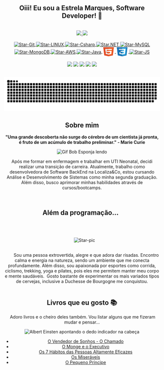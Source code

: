 
 
## <div align="center">  Oiii! Eu sou a Estrela Marques, Software Developer! 👋
 
 <br>


<div align="center">
  <a href="https://github.com/estrela-marques">
  <img height="160em" src="https://github-readme-stats.vercel.app/api/top-langs/?username=estrela-marques&hide_progress=true&theme=dracula"/>
  <img height="160em" src="https://github-readme-stats.vercel.app/api?username=estrela-marques&theme=dracula"/>



<div style="display: inline_block"><br>
  <img align="center" alt="Star-Git" height="30" width="40" src="https://icongr.am/devicon/git-original.svg?size=128&color=currentColor">
  <img align="center" alt="Star-LINUX" height="30" width="40" src="https://icongr.am/devicon/linux-original.svg?size=128&color=currentColor">
  <img align="center" alt="Star-Csharp" height="30" width="40" src="https://icongr.am/devicon/csharp-original.svg?size=128&color=currentColor">
  <img align="center" alt="Star.NET" height="30" width="40" src="https://icongr.am/devicon/dot-net-original.svg?size=128&color=currentColor">
  <img align="center" alt="Star-MySQL" height="30" width="40" src="https://icongr.am/devicon/mysql-original-wordmark.svg?size=128&color=currentColor">
  <img align="center" alt="Star-MongoDB" height="30" width="40" src="https://icongr.am/devicon/mongodb-original.svg?size=128&color=currentColor">
  <img align="center" alt="Star-AWS" height="30" width="40" src="https://icongr.am/devicon/amazonwebservices-original.svg?size=128&color=currentColor">
  <img align="center" alt="Star-Java" height="30" width="40" src="https://cdn.jsdelivr.net/gh/devicons/devicon/icons/java/java-original.svg">
  <img align="center" alt="Star-HTML" height="30" width="40" src="https://raw.githubusercontent.com/devicons/devicon/master/icons/html5/html5-original.svg">
  <img align="center" alt="Star-CSS" height="30" width="40" src="https://raw.githubusercontent.com/devicons/devicon/master/icons/css3/css3-original.svg">
  <img align="center" alt="Star-JS" height="30" width="40" src="https://icongr.am/devicon/javascript-original.svg?size=128&color=currentColor">  
 
</div>
   
<br>
  
<div>  
  <a href="https://instagram.com/estela___pereira" target="_blank"><img src="https://img.shields.io/badge/-Instagram-%23E4405F?style=for-the-badge&logo=instagram&logoColor=white" target="_blank"></a>
   <a href="https://discord.gg/Estrela#4895" target="_blank"><img src="https://img.shields.io/badge/Discord-7289DA?style=for-the-badge&logo=discord&logoColor=white" target="_blank"></a>
  <a href = "mailto:emaildaestelmarques@gmail.com"><img src="https://img.shields.io/badge/-Gmail-%23333?style=for-the-badge&logo=gmail&logoColor=white" target="_blank"></a>
  <a href="https://www.linkedin.com/in/estela-marques-876b271b5" target="_blank"><img src="https://img.shields.io/badge/-LinkedIn-%230077B5?style=for-the-badge&logo=linkedin&logoColor=white" target="_blank"></a>
 <a href="" target="_blank">
    <img src="https://img.shields.io/badge/Spotify-1ED760?&style=for-the-badge&logo=spotify&logoColor=white" target="_blank">
  </a>
  </div>
   
   <br>


  

   ![snake animation](https://raw.githubusercontent.com/platane/snk/output/github-contribution-grid-snake.svg)
  
   
 
   
   ##  Sobre mim  
   
   
 <b>"Uma grande descoberta não surge do cérebro de um cientista já pronta, é fruto de um acúmulo de trabalho preliminar." - Marie Curie</b>
   
   ![Gif Bob Esponja lendo](https://media.tenor.com/xTPUNuz-jv0AAAAM/spongebob-thinking.gif)
<div align='center'>
 
 <p></p>
 
Após me formar em enfermagem e trabalhar em UTI Neonatal, decidi realizar uma transição de carreira. Atualmente, trabalho como desenvolvedora de Software BackEnd na Localiza&Co, estou cursando Análise e Desenvolvimento de Sistemas como minha segunda graduação. Além disso, busco aprimorar minhas habilidades através de cursos/bootcamps.
 
<br>
 
 ## Além da programação...  
 
 
  </div>
  <div align="center">
    <img align="center" alt="Star-pic" height="150" style="[border-radius:50px;" src="http://images.universohq.com/2010/01/bigbang2.jpg">
</div> 
<br>
    
 
 Sou uma pessoa extrovertida, alegre e que adora dar risadas. Encontro calma e energia na natureza, sendo um ambiente que me conecta profundamente. Além disso, sou apaixonada por esportes como corrida, ciclismo, trekking, yoga e pilates, pois eles me permitem manter meu corpo e mente saudáveis.
 Gosto bastante de experimentar os mais variados tipos de cervejas, inclusive a Duchesse de Bourgogne me conquistou.
<br>

<br>

## Livros que eu gosto 📚
  Adoro livros e o cheiro deles também. Vou listar alguns que me fizeram mudar e pensar...

![Albert Einsten apontando o dedo indicador na cabeça](https://media.tenor.com/JOPNEErjo7oAAAAM/einstein-smart.gif)


* [O Vendedor de Sonhos - O Chamado](https://www.amazon.com.br/Vendedor-Sonhos-Chamado-Augusto-Cury/dp/8560096272)
* [O Monge e o Executivo](https://www.amazon.com.br/monge-executivo-James-C-Hunter/dp/8575421026/ref=asc_df_8575421026/?tag=googleshopp00-20&linkCode=df0&hvadid=379793566310&hvpos=&hvnetw=g&hvrand=5467959187516533254&hvpone=&hvptwo=&hvqmt=&hvdev=c&hvdvcmdl=&hvlocint=&hvlocphy=9074228&hvtargid=pla-487632678366&psc=1)
* [Os 7 Hábitos das Pessoas Altamente Eficazes](https://www.amazon.com.br/H%C3%A1bitos-das-Pessoas-Altamente-Eficazes/dp/8576840626/ref=sr_1_1?crid=1UQ6VS6NP9XJ8&keywords=os+7+h%C3%A1bitos+das+pessoas+altamente+eficazes&qid=1685633649&s=books&sprefix=os+7+habito%2Cstripbooks%2C234&sr=1-1)
* [Os Miseráveis](https://www.amazon.com.br/Os-Miser%C3%A1veis-Victor-Hugo/dp/8544000002/ref=asc_df_8544000002/?tag=googleshopp00-20&linkCode=df0&hvadid=379749006424&hvpos=&hvnetw=g&hvrand=14095973287837195200&hvpone=&hvptwo=&hvqmt=&hvdev=c&hvdvcmdl=&hvlocint=&hvlocphy=9100726&hvtargid=pla-786135647257&psc=1)
* [O Pequeno Príncipe](https://www.amazon.com.br/Pequeno-Pr%C3%ADncipe-Edi%C3%A7%C3%A3o-Luxo/dp/8581303072/ref=sr_1_3?crid=2XFZO6DJQBHMB&keywords=o+pequeno+principe&qid=1693231773&s=books&sprefix=o+p%2Cstripbooks%2C202&sr=1-3)
</div>
